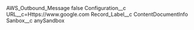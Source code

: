 <?xml version="1.0" encoding="UTF-8"?>
<CustomMetadata xmlns="http://soap.sforce.com/2006/04/metadata" xmlns:xsi="http://www.w3.org/2001/XMLSchema-instance" xmlns:xsd="http://www.w3.org/2001/XMLSchema">
    <label>AWS_Outbound_Message</label>
    <protected>false</protected>
    <values>
        <field>Configuration__c</field>
        <value xsi:type="xsd:string">URL__c=Https://www.google.com</value>
    </values>
    <values>
        <field>Record_Label__c</field>
        <value xsi:type="xsd:string">ContentDocumentInfo</value>
    </values>
    <values>
        <field>Sanbox__c</field>
        <value xsi:type="xsd:string">anySandbox</value>
    </values>
</CustomMetadata>
